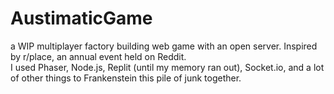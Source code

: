 # AustimaticGame

a WIP multiplayer factory building web game with an open server. Inspired by r/place, an annual event held on Reddit.  
I used Phaser, Node.js, Replit (until my memory ran out), Socket.io, and a lot of other things to Frankenstein this pile of junk together.
